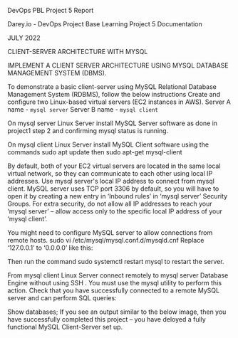 



DevOps PBL
Project 5 Report

Darey.io - DevOps Project Base Learning Project 5 Documentation

JULY 2022

CLIENT-SERVER ARCHITECTURE WITH MYSQL








IMPLEMENT A CLIENT SERVER ARCHITECTURE USING MYSQL DATABASE MANAGEMENT SYSTEM (DBMS).

To demonstrate a basic client-server using MySQL Relational Database Management System (RDBMS), follow the below instructions
Create and configure two Linux-based virtual servers (EC2 instances in AWS).
Server A name - `mysql server`
Server B name - `mysql client`

On mysql server Linux Server install MySQL Server software as done in project1 step 2 and confirming mysql status is running.

On mysql client Linux Server install MySQL Client software using the commands
 sudo apt update then sudo apt-get mysql-client

By default, both of your EC2 virtual servers are located in the same local virtual network, so they can communicate to each other using local IP addresses. Use mysql server's local IP address to connect from mysql client. MySQL server uses TCP port 3306 by default, so you will have to open it by creating a new entry in ‘Inbound rules’ in ‘mysql server’ Security Groups. For extra security, do not allow all IP addresses to reach your ‘mysql server’ – allow access only to the specific local IP address of your ‘mysql client’.

You might need to configure MySQL server to allow connections from remote hosts.
sudo vi /etc/mysql/mysql.conf.d/mysqld.cnf
Replace ‘127.0.0.1’ to ‘0.0.0.0’ like this:

Then run the command sudo systemctl restart mysql to restart the server.

From 
mysql client
 Linux Server connect remotely to 
mysql server
 Database Engine without using 
SSH
. You must use the 
mysql
 utility to perform this action.
Check that you have successfully connected to a remote MySQL server and can perform SQL queries:

Show databases;
If you see an output similar to the below image, then you have successfully completed this project – you have deloyed a fully functional MySQL Client-Server set up.
